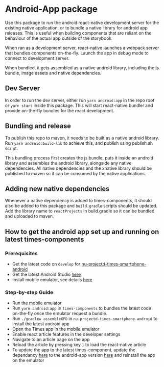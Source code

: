 # Android-App package

Use this package to run the android react-native development server for the
existing native application, or to bundle a native library for android app
releases. This is useful when building components that are reliant on the
behaviour of the actual app outside of the storybook.

When ran as a development server, react-native launches a webpack server that bundles
components on-the-fly. Launch the app in debug mode to connect to development
server.

When bundled, it gets assembled as a native android library, including the js
bundle, image assets and native dependencies.

## Dev Server

In order to run the dev server, either run `yarn android:app` in the repo root
or `yarn start` inside this package. This will start react-native bundler and provide
on-the-fly bundles for the react development.

## Bundling and release

To publish this repo to maven, it needs to be built as a native android library.
Run `yarn android:build-lib` to achieve this, and publish using publish.sh script.

This bundling process first creates the js bundle, puts it inside an android
library and assembles the android library, alongside any native dependencies.
All native dependencies and the xnative library should be published to maven so
it can be consumed by the native applications.

## Adding new native dependencies

Whenever a native dependency is added to times-components, it should also be
added to this package and `build.gradle` scripts should be updated. Add the
library name to `reactProjects` in build.gradle so it can be bundled and
uploaded to maven.

## How to get the android app set up and running on latest times-components

### Prerequisites

- Get the latest code on `develop` for [nu-projectd-times-smartphone-android](https://github.com/newsuk/nu-projectd-times-smartphone-android)
- Get the latest Android Studio [here](https://developer.android.com/studio/)
- Install mobile emulator, see details [here](https://developer.android.com/studio/run/managing-avds)

### Step-by-step Guide

- Run the mobile emulator
- Run `yarn android:app` in `times-components` to bundles the latest code on-the-fly once the emulator request a bundle.
- Run `./gradlew assembleGPD` in `nu-projectd-times-smartphone-android` to install the latest android app
- Open the Times app in the mobile emulator
- Enable react article features in the developer settings
- Navigate to an article page on the app
- Reload the article by pressing key `]` to load the react-native article
- To update the app to the latest times-component, update the dependancy [here](https://github.com/newsuk/nu-projectd-times-smartphone-android/blob/develop/mobile/build.gradle#L200) to the android-app version [here](https://github.com/newsuk/times-components/blob/10d3ec6dfaba08b376792fa17d6e2fced5747a7e/android-app/package.json#L3) and reinstall the app on the emulator
